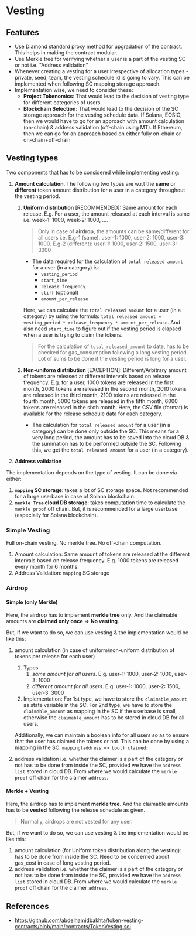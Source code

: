 # Vesting

## Features

- Use Diamond standard proxy method for upgradation of the contract. This helps in making the contract modular.
- Use Merkle tree for verifying whether a user is a part of the vesting SC or not i.e. "Address validation"
- Whenever creating a vesting for a user irrespective of allocation types - private, seed, team, the vesting schedule id is going to vary. This can be implemented when following SC mapping storage approach.
- Implementation wise, we need to consider these:
  - **Project Tokenomics**: That would lead to the decision of vesting type for different categories of users.
  - **Blockchain Selection**: That would lead to the decision of the SC storage approach for the vesting schedule data. If Solana, EOSIO, then we would have to go for an approach with amount calculation (on-chain) & address validation (off-chain using MT). If Ethereum, then we can go for an approach based on either fully on-chain or on-chain+off-chain

## Vesting types

Two components that has to be considered while implementing vesting:

1. **Amount calculation**. The following two types are w.r.t the **same** or **different** token amount distribution for a user in a category throughout the vesting period.

   1. **Uniform distribution** [RECOMMENDED]: Same amount for each release. E.g. For a user, the amount released at each interval is same i.e. week-1: 1000, week-2: 1000, ....

      > Only in case of **airdrop**, the amounts can be same/different for all users i.e. E.g-1 (same). user-1: 1000, user-2: 1000, user-3: 1000. E.g-2 (different): user-1: 1000, user-2: 1500, user-3: 3000

      - The data required for the calculation of `total released amount` for a user (in a category) is:
        - `vesting_period`
        - `start_time`
        - `release_frequency`
        - `cliff` (optional)
        - `amount_per_release`

      Here, we can calculate the `total released amount` for a user (in a category) by using the formula: `total released amount = vesting_period * release_frequency * amount_per_release`. And also need `start_time` to figure out if the vesting period is elapsed when a user is trying to claim the tokens.

      > For the calculation of `total_released_amount` to date, has to be checked for gas_consumption following a long vesting period. Lot of sums to be done if the vesting period is long for a user.

   2. **Non-uniform distribution** [EXCEPTION]: Different/Arbitrary amount of tokens are released at different intervals based on release frequency. E.g. for a user, 1000 tokens are released in the first month, 2000 tokens are released in the second month, 2010 tokens are released in the third month, 2100 tokens are released in the fourth month, 5000 tokens are released in the fifth month, 6000 tokens are released in the sixth month. Here, the CSV file (format) is available for the release schedule data for each category.

      - The calculation for `total released amount` for a user (in a category) can be done only outside the SC. This means for a very long period, the amount has to be saved into the cloud DB & the summation has to be performed outside the SC. Following this, we get the `total released amount` for a user (in a category).

2. **Address validation**

The implementation depends on the type of vesting. It can be done via either:

1. **`mapping` SC storage**: takes a lot of SC storage space. Not recommended for a large userbase in case of Solana blockchain.
2. **`merkle Tree` cloud DB storage**: takes computation time to calculate the `merkle proof` off chain. But, it is recommended for a large userbase (especially for Solana blockchain).

### Simple Vesting

Full on-chain vesting. No merkle tree. No off-chain computation.

1. Amount calculation: Same amount of tokens are released at the different intervals based on release frequency. E.g. 1000 tokens are released every month for 6 months.
2. Address Validation: `mapping` SC storage

### Airdrop

#### Simple (only Merkle)

Here, the airdrop has to implement **merkle tree** only. And the claimable amounts are **claimed only once** => **No vesting**.

But, if we want to do so, we can use vesting & the implementation would be like this:

1. amount calculation (in case of uniform/non-uniform distribution of tokens per release for each user)

   1. Types
      1. _same amount for all users_. E.g. user-1: 1000, user-2: 1000, user-3: 1000
      2. _different amount for all users_. E.g. user-1: 1000, user-2: 1500, user-3: 3000
   2. Implementation: For 1st type, we have to store the `claimable_amount` as state variable in the SC. For 2nd type, we have to store the `claimable_amount` as mapping in the SC if the userbase is small, otherwise the `claimable_amount` has to be stored in cloud DB for all users.

   Additionally, we can maintain a boolean info for all users so as to ensure that the user has claimed the tokens or not. This can be done by using a mapping in the SC. `mapping(address => bool) claimed;`

2. address validation i.e. whether the claimer is a part of the category or not has to be done from inside the SC, provided we have the `address list` stored in cloud DB. From where we would calculate the `merkle proof` off chain for the claimer `address`.

#### Merkle + Vesting

Here, the airdrop has to implement **merkle tree**. And the claimable amounts has to be **vested** following the release schedule as given.

> Normally, airdrops are not vested for any user.

But, if we want to do so, we can use vesting & the implementation would be like this:

1. amount calculation (for Uniform token distribution along the vesting): has to be done from inside the SC. Need to be concerned about gas_cost in case of long vesting period.
2. address validation i.e. whether the claimer is a part of the category or not has to be done from inside the SC, provided we have the `address list` stored in cloud DB. From where we would calculate the `merkle proof` off chain for the claimer `address`.

## References

- https://github.com/abdelhamidbakhta/token-vesting-contracts/blob/main/contracts/TokenVesting.sol

